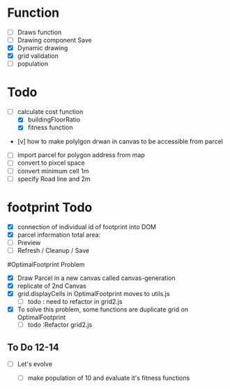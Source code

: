 # Function
- [ ] Draws function
- [ ] Drawing component Save
- [x] Dynamic drawing
- [x] grid validation 
- [ ] population
# Todo
- [ ] calculate cost function
    - [x] buildingFloorRatio
    - [x] fitness function
- [v] how to make polylgon drwan in canvas to be accessible from parcel
- [ ] import parcel for polygon address from map
- [ ] convert to pixcel space
- [ ] convert minimum cell 1m
- [ ] specify Road line and 2m

# footprint Todo
- [X] connection of individual id of footprint into DOM
- [X] parcel information total area:
- [ ] Preview 
- [ ] Refresh / Cleanup / Save

#OptimalFootprint Problem
- [x] Draw Parcel in a new canvas called canvas-generation
- [X] replicate of 2nd Canvas
- [X] grid.displayCells in OptimalFootprint moves to utils.js 
     - [ ] todo : need to refactor in grid2.js
- [X] To solve this problem, some functions are duplicate grid on OptimalFootprint
    - [ ] todo :Refactor grid2.js
  
## To Do 12-14
- [ ] Let's evolve
  - [ ] make population of 10 and evaluate it's fitness functions


